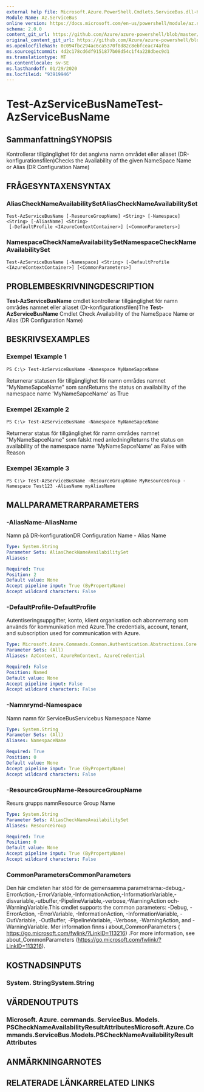```yaml
---
external help file: Microsoft.Azure.PowerShell.Cmdlets.ServiceBus.dll-Help.xml
Module Name: Az.ServiceBus
online version: https://docs.microsoft.com/en-us/powershell/module/az.servicebus/test-azservicebusname
schema: 2.0.0
content_git_url: https://github.com/Azure/azure-powershell/blob/master/src/ServiceBus/ServiceBus/help/Test-AzServiceBusName.md
original_content_git_url: https://github.com/Azure/azure-powershell/blob/master/src/ServiceBus/ServiceBus/help/Test-AzServiceBusName.md
ms.openlocfilehash: 0c094fbc294ac6ca5370f8d82c8ebfceac74af0a
ms.sourcegitcommit: 4d2c178cd6df9151877b08d54c1f4a228dbec9d1
ms.translationtype: MT
ms.contentlocale: sv-SE
ms.lasthandoff: 01/29/2020
ms.locfileid: "93919946"
---
```

# <span data-ttu-id="c48ad-101">Test-AzServiceBusName</span><span class="sxs-lookup"><span data-stu-id="c48ad-101">Test-AzServiceBusName</span></span>

## <span data-ttu-id="c48ad-102">Sammanfattning</span><span class="sxs-lookup"><span data-stu-id="c48ad-102">SYNOPSIS</span></span>
<span data-ttu-id="c48ad-103">Kontrollerar tillgänglighet för det angivna namn området eller aliaset (DR-konfigurationsfilen)</span><span class="sxs-lookup"><span data-stu-id="c48ad-103">Checks the Availability of the given NameSpace Name or Alias (DR Configuration Name)</span></span> 

## <span data-ttu-id="c48ad-104">FRÅGESYNTAXEN</span><span class="sxs-lookup"><span data-stu-id="c48ad-104">SYNTAX</span></span>

### <span data-ttu-id="c48ad-105">AliasCheckNameAvailabilitySet</span><span class="sxs-lookup"><span data-stu-id="c48ad-105">AliasCheckNameAvailabilitySet</span></span>
```
Test-AzServiceBusName [-ResourceGroupName] <String> [-Namespace] <String> [-AliasName] <String>
 [-DefaultProfile <IAzureContextContainer>] [<CommonParameters>]
```

### <span data-ttu-id="c48ad-106">NamespaceCheckNameAvailabilitySet</span><span class="sxs-lookup"><span data-stu-id="c48ad-106">NamespaceCheckNameAvailabilitySet</span></span>
```
Test-AzServiceBusName [-Namespace] <String> [-DefaultProfile <IAzureContextContainer>] [<CommonParameters>]
```

## <span data-ttu-id="c48ad-107">PROBLEMBESKRIVNING</span><span class="sxs-lookup"><span data-stu-id="c48ad-107">DESCRIPTION</span></span>
<span data-ttu-id="c48ad-108">**Test-AzServiceBusName** cmdlet kontrollerar tillgänglighet för namn områdes namnet eller aliaset (Dr-konfigurationsfilen)</span><span class="sxs-lookup"><span data-stu-id="c48ad-108">The **Test-AzServiceBusName** Cmdlet Check Availability of the NameSpace Name or Alias (DR Configuration Name)</span></span>

## <span data-ttu-id="c48ad-109">BESKRIVS</span><span class="sxs-lookup"><span data-stu-id="c48ad-109">EXAMPLES</span></span>

### <span data-ttu-id="c48ad-110">Exempel 1</span><span class="sxs-lookup"><span data-stu-id="c48ad-110">Example 1</span></span>
```
PS C:\> Test-AzServiceBusName -Namespace MyNameSapceName
```

<span data-ttu-id="c48ad-111">Returnerar statusen för tillgänglighet för namn områdes namnet "MyNameSapceName" som sant</span><span class="sxs-lookup"><span data-stu-id="c48ad-111">Returns the status on availability of the namespace name 'MyNameSapceName' as True</span></span>

### <span data-ttu-id="c48ad-112">Exempel 2</span><span class="sxs-lookup"><span data-stu-id="c48ad-112">Example 2</span></span>
```
PS C:\> Test-AzServiceBusName -Namespace MyNameSapceName
```

<span data-ttu-id="c48ad-113">Returnerar status för tillgänglighet för namn områdes namnet "MyNameSapceName" som falskt med anledning</span><span class="sxs-lookup"><span data-stu-id="c48ad-113">Returns the status on availability of the namespace name 'MyNameSapceName' as False with Reason</span></span>

### <span data-ttu-id="c48ad-114">Exempel 3</span><span class="sxs-lookup"><span data-stu-id="c48ad-114">Example 3</span></span>
```
PS C:\> Test-AzServiceBusName -ResourceGroupName MyResourceGroup -Namespace Test123 -AliasName myAliasName
```

## <span data-ttu-id="c48ad-115">MALLPARAMETRAR</span><span class="sxs-lookup"><span data-stu-id="c48ad-115">PARAMETERS</span></span>

### <span data-ttu-id="c48ad-116">-AliasName</span><span class="sxs-lookup"><span data-stu-id="c48ad-116">-AliasName</span></span>
<span data-ttu-id="c48ad-117">Namn på DR-konfiguration</span><span class="sxs-lookup"><span data-stu-id="c48ad-117">DR Configuration Name - Alias Name</span></span>

```yaml
Type: System.String
Parameter Sets: AliasCheckNameAvailabilitySet
Aliases:

Required: True
Position: 2
Default value: None
Accept pipeline input: True (ByPropertyName)
Accept wildcard characters: False
```

### <span data-ttu-id="c48ad-118">-DefaultProfile</span><span class="sxs-lookup"><span data-stu-id="c48ad-118">-DefaultProfile</span></span>
<span data-ttu-id="c48ad-119">Autentiseringsuppgifter, konto, klient organisation och abonnemang som används för kommunikation med Azure.</span><span class="sxs-lookup"><span data-stu-id="c48ad-119">The credentials, account, tenant, and subscription used for communication with Azure.</span></span>

```yaml
Type: Microsoft.Azure.Commands.Common.Authentication.Abstractions.Core.IAzureContextContainer
Parameter Sets: (All)
Aliases: AzContext, AzureRmContext, AzureCredential

Required: False
Position: Named
Default value: None
Accept pipeline input: False
Accept wildcard characters: False
```

### <span data-ttu-id="c48ad-120">-Namnrymd</span><span class="sxs-lookup"><span data-stu-id="c48ad-120">-Namespace</span></span>
<span data-ttu-id="c48ad-121">Namn namn för ServiceBus</span><span class="sxs-lookup"><span data-stu-id="c48ad-121">Servicebus Namespace Name</span></span>

```yaml
Type: System.String
Parameter Sets: (All)
Aliases: NamespaceName

Required: True
Position: 0
Default value: None
Accept pipeline input: True (ByPropertyName)
Accept wildcard characters: False
```

### <span data-ttu-id="c48ad-122">-ResourceGroupName</span><span class="sxs-lookup"><span data-stu-id="c48ad-122">-ResourceGroupName</span></span>
<span data-ttu-id="c48ad-123">Resurs grupps namn</span><span class="sxs-lookup"><span data-stu-id="c48ad-123">Resource Group Name</span></span>

```yaml
Type: System.String
Parameter Sets: AliasCheckNameAvailabilitySet
Aliases: ResourceGroup

Required: True
Position: 0
Default value: None
Accept pipeline input: True (ByPropertyName)
Accept wildcard characters: False
```

### <span data-ttu-id="c48ad-124">CommonParameters</span><span class="sxs-lookup"><span data-stu-id="c48ad-124">CommonParameters</span></span>
<span data-ttu-id="c48ad-125">Den här cmdleten har stöd för de gemensamma parametrarna:-debug,-ErrorAction,-ErrorVariable,-InformationAction,-InformationVariable,-disvariable,-utbuffer,-PipelineVariable,-verbose,-WarningAction och-WarningVariable.</span><span class="sxs-lookup"><span data-stu-id="c48ad-125">This cmdlet supports the common parameters: -Debug, -ErrorAction, -ErrorVariable, -InformationAction, -InformationVariable, -OutVariable, -OutBuffer, -PipelineVariable, -Verbose, -WarningAction, and -WarningVariable.</span></span> <span data-ttu-id="c48ad-126">Mer information finns i about_CommonParameters ( https://go.microsoft.com/fwlink/?LinkID=113216) .</span><span class="sxs-lookup"><span data-stu-id="c48ad-126">For more information, see about_CommonParameters (https://go.microsoft.com/fwlink/?LinkID=113216).</span></span>

## <span data-ttu-id="c48ad-127">KOSTNADS</span><span class="sxs-lookup"><span data-stu-id="c48ad-127">INPUTS</span></span>

### <span data-ttu-id="c48ad-128">System. String</span><span class="sxs-lookup"><span data-stu-id="c48ad-128">System.String</span></span>

## <span data-ttu-id="c48ad-129">VÄRDEN</span><span class="sxs-lookup"><span data-stu-id="c48ad-129">OUTPUTS</span></span>

### <span data-ttu-id="c48ad-130">Microsoft. Azure. commands. ServiceBus. Models. PSCheckNameAvailabilityResultAttributes</span><span class="sxs-lookup"><span data-stu-id="c48ad-130">Microsoft.Azure.Commands.ServiceBus.Models.PSCheckNameAvailabilityResultAttributes</span></span>

## <span data-ttu-id="c48ad-131">ANMÄRKNINGAR</span><span class="sxs-lookup"><span data-stu-id="c48ad-131">NOTES</span></span>

## <span data-ttu-id="c48ad-132">RELATERADE LÄNKAR</span><span class="sxs-lookup"><span data-stu-id="c48ad-132">RELATED LINKS</span></span>
